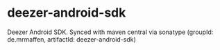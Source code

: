 deezer-android-sdk
===============

Deezer Android SDK. Synced with maven central via sonatype (groupId: de.mrmaffen, artifactId: deezer-android-sdk)